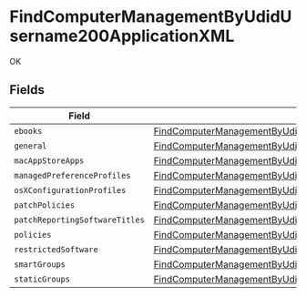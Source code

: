 # FindComputerManagementByUdidUsername200ApplicationXML

OK


## Fields

| Field                                                                                                                                                                                               | Type                                                                                                                                                                                                | Required                                                                                                                                                                                            | Description                                                                                                                                                                                         |
| --------------------------------------------------------------------------------------------------------------------------------------------------------------------------------------------------- | --------------------------------------------------------------------------------------------------------------------------------------------------------------------------------------------------- | --------------------------------------------------------------------------------------------------------------------------------------------------------------------------------------------------- | --------------------------------------------------------------------------------------------------------------------------------------------------------------------------------------------------- |
| `ebooks`                                                                                                                                                                                            | [FindComputerManagementByUdidUsername200ApplicationXMLEbooks](../../models/operations/findcomputermanagementbyudidusername200applicationxmlebooks.md)[]                                             | :heavy_minus_sign:                                                                                                                                                                                  | N/A                                                                                                                                                                                                 |
| `general`                                                                                                                                                                                           | [FindComputerManagementByUdidUsername200ApplicationXMLGeneral](../../models/operations/findcomputermanagementbyudidusername200applicationxmlgeneral.md)                                             | :heavy_minus_sign:                                                                                                                                                                                  | N/A                                                                                                                                                                                                 |
| `macAppStoreApps`                                                                                                                                                                                   | [FindComputerManagementByUdidUsername200ApplicationXMLMacAppStoreApps](../../models/operations/findcomputermanagementbyudidusername200applicationxmlmacappstoreapps.md)[]                           | :heavy_minus_sign:                                                                                                                                                                                  | N/A                                                                                                                                                                                                 |
| `managedPreferenceProfiles`                                                                                                                                                                         | [FindComputerManagementByUdidUsername200ApplicationXMLManagedPreferenceProfiles](../../models/operations/findcomputermanagementbyudidusername200applicationxmlmanagedpreferenceprofiles.md)[]       | :heavy_minus_sign:                                                                                                                                                                                  | N/A                                                                                                                                                                                                 |
| `osXConfigurationProfiles`                                                                                                                                                                          | [FindComputerManagementByUdidUsername200ApplicationXMLOsXConfigurationProfiles](../../models/operations/findcomputermanagementbyudidusername200applicationxmlosxconfigurationprofiles.md)[]         | :heavy_minus_sign:                                                                                                                                                                                  | N/A                                                                                                                                                                                                 |
| `patchPolicies`                                                                                                                                                                                     | [FindComputerManagementByUdidUsername200ApplicationXMLPatchPolicies](../../models/operations/findcomputermanagementbyudidusername200applicationxmlpatchpolicies.md)[]                               | :heavy_minus_sign:                                                                                                                                                                                  | N/A                                                                                                                                                                                                 |
| `patchReportingSoftwareTitles`                                                                                                                                                                      | [FindComputerManagementByUdidUsername200ApplicationXMLPatchReportingSoftwareTitles](../../models/operations/findcomputermanagementbyudidusername200applicationxmlpatchreportingsoftwaretitles.md)[] | :heavy_minus_sign:                                                                                                                                                                                  | N/A                                                                                                                                                                                                 |
| `policies`                                                                                                                                                                                          | [FindComputerManagementByUdidUsername200ApplicationXMLPolicies](../../models/operations/findcomputermanagementbyudidusername200applicationxmlpolicies.md)[]                                         | :heavy_minus_sign:                                                                                                                                                                                  | N/A                                                                                                                                                                                                 |
| `restrictedSoftware`                                                                                                                                                                                | [FindComputerManagementByUdidUsername200ApplicationXMLRestrictedSoftware](../../models/operations/findcomputermanagementbyudidusername200applicationxmlrestrictedsoftware.md)[]                     | :heavy_minus_sign:                                                                                                                                                                                  | N/A                                                                                                                                                                                                 |
| `smartGroups`                                                                                                                                                                                       | [FindComputerManagementByUdidUsername200ApplicationXMLSmartGroups](../../models/operations/findcomputermanagementbyudidusername200applicationxmlsmartgroups.md)[]                                   | :heavy_minus_sign:                                                                                                                                                                                  | N/A                                                                                                                                                                                                 |
| `staticGroups`                                                                                                                                                                                      | [FindComputerManagementByUdidUsername200ApplicationXMLStaticGroups](../../models/operations/findcomputermanagementbyudidusername200applicationxmlstaticgroups.md)[]                                 | :heavy_minus_sign:                                                                                                                                                                                  | N/A                                                                                                                                                                                                 |